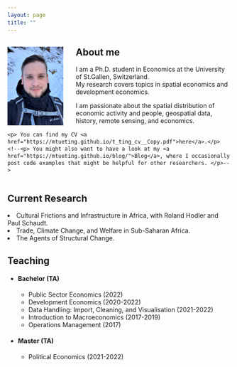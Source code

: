 ```yaml
---
layout: page
title: ""
---
```


<body>
  <div>
    <img align="left" width="25%" height="25%" src="assets/github-img/profile-crop.png" style="margin-right: 2em">
    <h2> About me </h2>
    <p> I am a Ph.D. student in Economics at the University of St.Gallen, Switzerland. <br>
      My research covers topics in spatial economics and development economics. </p>
    <p> I am passionate about the spatial distribution of economic activity and people, geospatial data, history, remote sensing, and economics. </p>
    
    <p> You can find my CV <a href="https://mtueting.github.io/t_ting_cv__Copy.pdf">here</a>.</p>
    <!--<p> You might also want to have a look at my <a href="https://mtueting.github.io/blog/">Blog</a>, where I occasionally post code examples that might be helpful for other researchers. </p>-->
    
  </div>
   
  <div style="clear:both;"></div>
  
  <div>
    <h2> Current Research </h2>
    <li> Cultural Frictions and Infrastructure in Africa, with Roland Hodler and Paul Schaudt. </li>
    <li> Trade, Climate Change, and Welfare in Sub-Saharan Africa. </li>
    <li> The Agents of Structural Change. </li>
  </div>
  
  <div>
    <h2> Teaching </h2>
    <ul> 
      <li> <h4> Bachelor (TA) </h4>
        <ul>
          <li> Public Sector Economics (2022) </li>
          <li> Development Economics (2020-2022) </li>
          <li> Data Handling: Import, Cleaning, and Visualisation (2021-2022) </li>
          <li> Introduction to Macroeconomics (2017-2019) </li>
          <li> Operations Management (2017) </li>
        </ul>
      </li>
      <li> <h4> Master (TA) </h4>
        <ul>
          <li> Political Economics (2021-2022) </li>
        </ul>
      </li>
    </ul>
  </div>
</body> 
